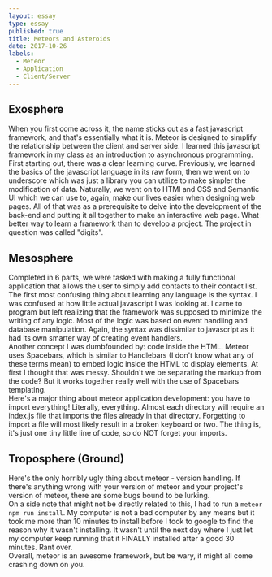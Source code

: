 ```yaml
---
layout: essay
type: essay
published: true
title: Meteors and Asteroids
date: 2017-10-26
labels:
  - Meteor
  - Application
  - Client/Server
---
```


## Exosphere
When you first come across it, the name sticks out as a fast javascript framework, and that's essentially what it is. Meteor is designed to simplify the relationship between the client and server side. I learned this javascript framework in my class as an introduction to asynchronous programming. First starting out, there was a clear learning curve. Previously, we learned the basics of the javascript language in its raw form, then we went on to underscore which was just a library you can utilize to make simpler the modification of data. Naturally, we went on to HTMl and CSS and Semantic UI which we can use to, again, make our lives easier when designing web pages. All of that was as a prerequisite to delve into the development of the back-end and putting it all together to make an interactive web page. What better way to learn a framework than to develop a project. The project in question was called "digits". 

## Mesosphere 
Completed in 6 parts, we were tasked with making a fully functional application that allows the user to simply add contacts to their contact list. The first most confusing thing about learning any language is the syntax. I was confused at how little actual javascript I was looking at. I came to program but left realizing that the framework was supposed to minimize the writing of any logic. Most of the logic was based on event handling and database manipulation. Again, the syntax was dissimilar to javascript as it had its own smarter way of creating event handlers. 
<br />
Another concept I was dumbfounded by: code inside the HTML. Meteor uses Spacebars, which is similar to Handlebars (I don't know what any of these terms mean) to embed logic inside the HTML to display elements. At first I thought that was messy. Shouldn't we be separating the markup from the code? But it works together really well with the use of Spacebars templating.
<br />
Here's a major thing about meteor application development: you have to import everything! Literally, everything. Almost each directory will require an index.js file that imports the files already in that directory. Forgetting to import a file will most likely result in a broken keyboard or two. The thing is, it's just one tiny little line of code, so do NOT forget your imports.

## Troposphere (Ground)
Here's the only horribly ugly thing about meteor - version handling. If there's anything wrong with your version of meteor and your project's version of meteor, there are some bugs bound to be lurking. 
<br />
On a side note that might not be directly related to this, I had to run a ```meteor npm run install```. My computer is not a bad computer by any means but it took me more than 10 minutes to install before I took to google to find the reason why it wasn't installing. It wasn't until the next day where I just let my computer keep running that it FINALLY installed after a good 30 minutes. Rant over.
<br />
Overall, meteor is an awesome framework, but be wary, it might all come crashing down on you. 

